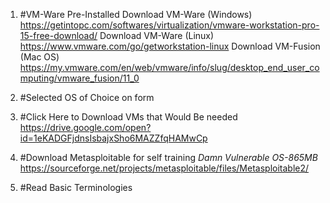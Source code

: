 1. #VM-Ware Pre-Installed
Download VM-Ware (Windows) https://getintopc.com/softwares/virtualization/vmware-workstation-pro-15-free-download/
Download VM-Ware (Linux) https://www.vmware.com/go/getworkstation-linux
Download VM-Fusion (Mac OS) https://my.vmware.com/en/web/vmware/info/slug/desktop_end_user_computing/vmware_fusion/11_0

2. #Selected OS of Choice on form
3. #Click Here to Download VMs that Would Be needed   https://drive.google.com/open?id=1eKADGFjdnsIsbajxSho6MAZZfqHAMwCp
4. #Download Metasploitable for self training *Damn Vulnerable OS-865MB* https://sourceforge.net/projects/metasploitable/files/Metasploitable2/
5. #Read Basic Terminologies

